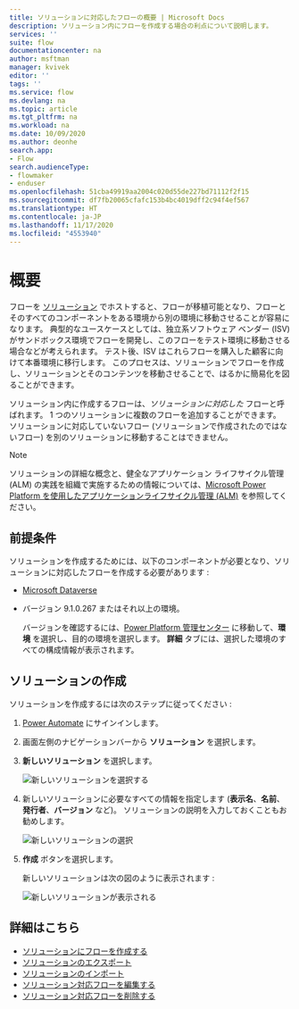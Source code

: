 ```yaml
---
title: ソリューションに対応したフローの概要 | Microsoft Docs
description: ソリューション内にフローを作成する場合の利点について説明します。
services: ''
suite: flow
documentationcenter: na
author: msftman
manager: kvivek
editor: ''
tags: ''
ms.service: flow
ms.devlang: na
ms.topic: article
ms.tgt_pltfrm: na
ms.workload: na
ms.date: 10/09/2020
ms.author: deonhe
search.app:
- Flow
search.audienceType:
- flowmaker
- enduser
ms.openlocfilehash: 51cba49919aa2004c020d55de227bd71112f2f15
ms.sourcegitcommit: df7fb20065cfafc153b4bc4019dff2c94f4ef567
ms.translationtype: HT
ms.contentlocale: ja-JP
ms.lasthandoff: 11/17/2020
ms.locfileid: "4553940"
---
```

# <a name="overview"></a>概要


フローを [ソリューション](/power-platform/alm/solution-concepts-alm) でホストすると、フローが移植可能となり、フローとそのすべてのコンポーネントをある環境から別の環境に移動させることが容易になります。 典型的なユースケースとしては、独立系ソフトウェア ベンダー (ISV) がサンドボックス環境でフローを開発し、このフローをテスト環境に移動させる場合などが考えられます。 テスト後、ISV はこれらフローを購入した顧客に向けて本番環境に移行します。 このプロセスは、ソリューションでフローを作成し、ソリューションとそのコンテンツを移動させることで、はるかに簡易化を図ることができます。

ソリューション内に作成するフローは、*ソリューションに対応した* フローと呼ばれます。 1 つのソリューションに複数のフローを追加することができます。 ソリューションに対応していないフロー (ソリューションで作成されたのではないフロー) を別のソリューションに移動することはできません。

> [!NOTE]
> ソリューションの詳細な概念と、健全なアプリケーション ライフサイクル管理 (ALM) の実践を組織で実施するための情報については、[Microsoft Power Platform を使用したアプリケーションライフサイクル管理 (ALM)](/power-platform/alm/) を参照してください。

## <a name="prerequisites"></a>前提条件

ソリューションを作成するためには、以下のコンポーネントが必要となり、ソリューションに対応したフローを作成する必要があります :

- [Microsoft Dataverse](https://docs.microsoft.com/powerapps/maker/common-data-service/data-platform-intro)
- バージョン 9.1.0.267 またはそれ以上の環境。

  バージョンを確認するには、[Power Platform 管理センター](https://admin.powerplatform.microsoft.com/) に移動して、**環境** を選択し、目的の環境を選択します。 **詳細** タブには、選択した環境のすべての構成情報が表示されます。

## <a name="create-a-solution"></a>ソリューションの作成

ソリューションを作成するには次のステップに従ってください :

1. [Power Automate](https://flow.microsoft.com) にサインインします。
1. 画面左側のナビゲーションバーから **ソリューション** を選択します。
1. **新しいソリューション** を選択します。

   ![新しいソリューションを選択する](./media/overview-solution-flows/select-new-solution.png "新しいソリューションを選択する画面")

1. 新しいソリューションに必要なすべての情報を指定します (**表示名**、**名前**、**発行者**、**バージョン** など)。 ソリューションの説明を入力しておくこともお勧めします。

   ![新しいソリューションの選択](./media/overview-solution-flows/new-solution.png "新しいソリューション プロパティ画面")

1. **作成** ボタンを選択します。

  
   新しいソリューションは次の図のように表示されます :


   ![新しいソリューションが表示される](./media/overview-solution-flows/new-solution-created.png "*ソリューション* 画面に表示される新しいソリューション")


  
## <a name="learn-more"></a>詳細はこちら

- [ソリューションにフローを作成する](./create-flow-solution.md)
- [ソリューションのエクスポート](./export-flow-solution.md)
- [ソリューションのインポート](./import-flow-solution.md)
- [ソリューション対応フローを編集する](./edit-solution-aware-flow.md)
- [ソリューション対応フローを削除する](./remove-solution-aware-flow.md)

